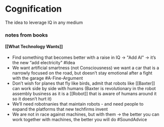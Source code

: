 # Cognification
The idea to leverage IQ in any medium

### notes from books
#### [[What Technology Wants]]
- Find something that becomes better with a raise in IQ -> "Add AI" -> it’s the new “add electricity" #Idea 
- We want artificial smartness (not Consciousness) we want a car that is a narrowly focused on the road, but doesn’t stay emotional after a fight with the garage #A-Fine-Argument 	
- Don’t wish for planes that fly like birds, admit that robots like [[Baxter]] can work side by side with humans (Baxter is revolutionary in the robot assembly business as it is a [[Robot]] that is aware of humans around it so it doesn’t hurt it)
- We’ll need robotnanies that maintain robots - and need people to expand the platforms that new techfirms invent
- We are not in race against machines, but with them -> the better you can work together with machines, the better you will do #SoundAdvice